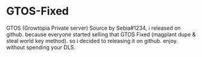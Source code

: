 # GTOS-Fixed
GTOS (Growtopia Private server) Source by Sebia#1234, i released on github. because everyone started selling that GTOS Fixed (magplant dupe &amp; steal world key method). so i decided to releasing it on github. enjoy. without spending your DLS.
